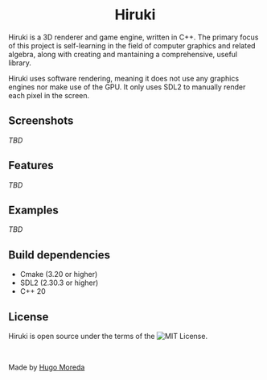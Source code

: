 <h1 align="center">Hiruki</h1>
<p>
    Hiruki is a 3D renderer and game engine, written in C++. The primary focus of this project is self-learning in the field of computer graphics and related algebra, along with creating and mantaining a comprehensive, useful library.
</p> 

<p>
    Hiruki uses software rendering, meaning it does not use any graphics engines nor make use of the GPU. It only uses SDL2 to manually render each pixel in the screen.
</p>

## Screenshots
*TBD*

## Features
*TBD*

## Examples
*TBD*

## Build dependencies
- Cmake (3.20 or higher)
- SDL2 (2.30.3 or higher)
- C++ 20

## License
Hiruki is open source under the terms of the ![MIT License](LICENSE).

<br>

Made by [Hugo Moreda](https://hmoreda.com)
